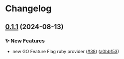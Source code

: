 # Changelog

## [0.1.1](https://github.com/open-feature/ruby-sdk-contrib/compare/openfeature-go-feature-flag-provider-v0.1.0...openfeature-go-feature-flag-provider/v0.1.1) (2024-08-13)


### ✨ New Features

* new GO Feature Flag ruby provider ([#38](https://github.com/open-feature/ruby-sdk-contrib/issues/38)) ([a0bbf53](https://github.com/open-feature/ruby-sdk-contrib/commit/a0bbf535da324279b18577f71ffaa05d4f2fdced))
